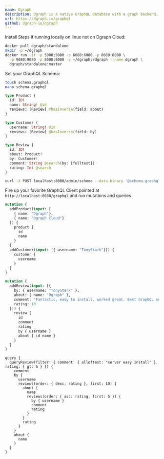 ```yaml
---
name: Dgraph
description: Dgraph is a native GraphQL database with a graph backend. This means Dgraph is not an interface on top of an existing database like Postgres but is actually designed from the ground-up for GraphQL. It is optimized for speed and performance, depending on multiple computer science breakthroughs to get the best result. Dgraph Cloud is a fully managed GraphQL backend service that lets you iterate faster, without worrying about your infrastructure.
url: https://dgraph.io/graphql
github: dgraph-io/dgraph
---
```


Install Steps if running locally on linux not on Dgraph Cloud:

```bash
docker pull dgraph/standalone
mkdir -p ~/dgraph
docker run -it -p 5080:5080 -p 6080:6080 -p 8080:8080 \
  -p 9080:9080 -p 8000:8000 -v ~/dgraph:/dgraph --name dgraph \
  dgraph/standalone:master
```

Set your GraphQL Schema:

```bash
touch schema.graphql
nano schema.graphql
```

```graphql
type Product {
  id: ID!
  name: String! @id
  reviews: [Review] @hasInverse(field: about)
}

type Customer {
  username: String! @id
  reviews: [Review] @hasInverse(field: by)
}

type Review {
  id: ID!
  about: Product!
  by: Customer!
  comment: String @search(by: [fulltext])
  rating: Int @search
}
```

```bash
curl -X POST localhost:8080/admin/schema --data-binary '@schema.graphql'
```

Fire up your favorite GraphQL Client pointed at `http://localhost:8080/graphql` and run mutations and queries

```graphql
mutation {
  addProduct(input: [
    { name: "Dgraph"},
    { name: "Dgraph Cloud"}
  ]) {
    product {
      id
      name
    }
  }
  addCustomer(input: [{ username: "TonyStark"}]) {
    customer {
      username
    }
  }
}
```

```graphql
mutation {
  addReview(input: [{
    by: { username: "TonyStark" }, 
    about: { name: "Dgraph" }, 
    comment: "Fantastic, easy to install, worked great. Best GraphQL server available",
    rating: 10
  }]) {
    review {
      id
      comment
      rating
      by { username }
      about { id name }
    }
  }
}
```

```
query {
  queryReview(filter: { comment: { alloftext: "server easy install" }, rating: { gt: 5 } }) {
    comment
    by {
      username
      reviews(order: { desc: rating }, first: 10) {
        about {
          name
          reviews(order: { asc: rating, first: 5 }) {
            by { username }
            comment
            rating
          }
        }
        rating
      }
    }
    about {
      name
    }
  }
}
```

